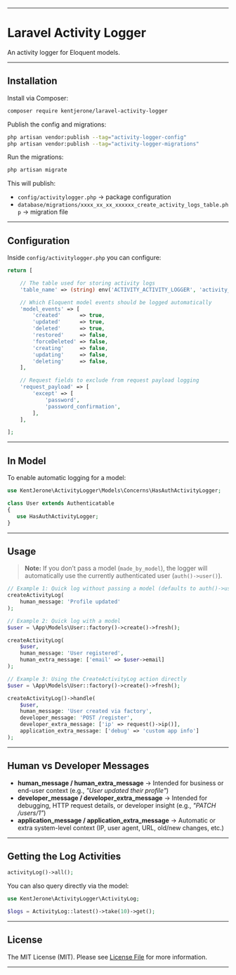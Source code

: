 
---

# Laravel Activity Logger

An activity logger for Eloquent models.

---

## Installation

Install via Composer:

```bash
composer require kentjerone/laravel-activity-logger
```

Publish the config and migrations:

```bash
php artisan vendor:publish --tag="activity-logger-config"
php artisan vendor:publish --tag="activity-logger-migrations"
```

Run the migrations:

```bash
php artisan migrate
```

This will publish:

* `config/activitylogger.php` → package configuration
* `database/migrations/xxxx_xx_xx_xxxxxx_create_activity_logs_table.php` → migration file

---

## Configuration

Inside `config/activitylogger.php` you can configure:

```php
return [

    // The table used for storing activity logs
    'table_name' => (string) env('ACTIVITY_ACTIVITY_LOGGER', 'activity_logs'),

    // Which Eloquent model events should be logged automatically
    'model_events' => [
        'created'      => true,
        'updated'      => true,
        'deleted'      => true,
        'restored'     => false,
        'forceDeleted' => false,
        'creating'     => false,
        'updating'     => false,
        'deleting'     => false,
    ],

    // Request fields to exclude from request payload logging
    'request_payload' => [
        'except' => [
            'password',
            'password_confirmation',
        ],
    ],

];
```

---

## In Model

To enable automatic logging for a model:

```php
use KentJerone\ActivityLogger\Models\Concerns\HasAuthActivityLogger;

class User extends Authenticatable
{
   use HasAuthActivityLogger;
}
```

---

## Usage

> **Note:** If you don’t pass a model (`made_by_model`), the logger will automatically use the currently authenticated user (`auth()->user()`).

```php
// Example 1: Quick log without passing a model (defaults to auth()->user())
createActivityLog(
    human_message: 'Profile updated'
);

// Example 2: Quick log with a model
$user = \App\Models\User::factory()->create()->fresh();

createActivityLog(
    $user,
    human_message: 'User registered',
    human_extra_message: ['email' => $user->email]
);

// Example 3: Using the CreateActivityLog action directly
$user = \App\Models\User::factory()->create()->fresh();

createActivityLog()->handle(
    $user,
    human_message: 'User created via factory',
    developer_message: 'POST /register',
    developer_extra_message: ['ip' => request()->ip()],
    application_extra_message: ['debug' => 'custom app info']
);
```

---

## Human vs Developer Messages

* **human_message / human_extra_message** → Intended for business or end-user context (e.g., *"User updated their profile"*)
* **developer_message / developer_extra_message** → Intended for debugging, HTTP request details, or developer insight (e.g., *"PATCH /users/1"*)
* **application_message / application_extra_message** → Automatic or extra system-level context (IP, user agent, URL, old/new changes, etc.)

---

## Getting the Log Activities

```php
activityLog()->all();
```

You can also query directly via the model:

```php
use KentJerone\ActivityLogger\ActivityLog;

$logs = ActivityLog::latest()->take(10)->get();
```

---

## License

The MIT License (MIT).
Please see [License File](LICENSE) for more information.

---

